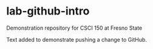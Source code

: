 # lab-github-intro
Demonstration repository for CSCI 150 at Fresno State

Text added to demonstrate pushing a change to GitHub.